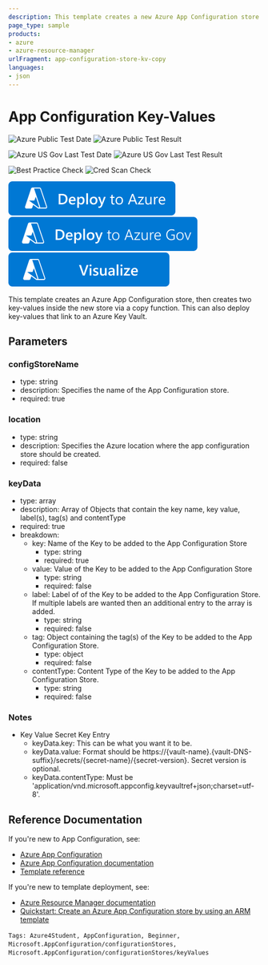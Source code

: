 ```yaml
---
description: This template creates a new Azure App Configuration store with three key-values controlled by a copy function.
page_type: sample
products:
- azure
- azure-resource-manager
urlFragment: app-configuration-store-kv-copy
languages:
- json
---
```

# App Configuration Key-Values

![Azure Public Test Date](https://azurequickstartsservice.blob.core.windows.net/badges/quickstarts/microsoft.appconfiguration/app-configuration-store-kv-copy/PublicLastTestDate.svg)
![Azure Public Test Result](https://azurequickstartsservice.blob.core.windows.net/badges/quickstarts/microsoft.appconfiguration/app-configuration-store-kv-copy/PublicDeployment.svg)

![Azure US Gov Last Test Date](https://azurequickstartsservice.blob.core.windows.net/badges/quickstarts/microsoft.appconfiguration/app-configuration-store-kv-copy/FairfaxLastTestDate.svg)
![Azure US Gov Last Test Result](https://azurequickstartsservice.blob.core.windows.net/badges/quickstarts/microsoft.appconfiguration/app-configuration-store-kv-copy/FairfaxDeployment.svg)

![Best Practice Check](https://azurequickstartsservice.blob.core.windows.net/badges/quickstarts/microsoft.appconfiguration/app-configuration-store-kv-copy/BestPracticeResult.svg)
![Cred Scan Check](https://azurequickstartsservice.blob.core.windows.net/badges/quickstarts/microsoft.appconfiguration/app-configuration-store-kv-copy/CredScanResult.svg)

[![Deploy To Azure](https://raw.githubusercontent.com/Azure/azure-quickstart-templates/master/1-CONTRIBUTION-GUIDE/images/deploytoazure.svg?sanitize=true)](https://portal.azure.com/#create/Microsoft.Template/uri/https%3A%2F%2Fraw.githubusercontent.com%2FAzure%2Fazure-quickstart-templates%2Fmaster%2Fquickstarts%2Fmicrosoft.appconfiguration%2Fapp-configuration-store-kv-copy%2Fazuredeploy.json)
[![Deploy To Azure US Gov](https://raw.githubusercontent.com/Azure/azure-quickstart-templates/master/1-CONTRIBUTION-GUIDE/images/deploytoazuregov.svg?sanitize=true)](https://portal.azure.us/#create/Microsoft.Template/uri/https%3A%2F%2Fraw.githubusercontent.com%2FAzure%2Fazure-quickstart-templates%2Fmaster%2Fquickstarts%2Fmicrosoft.appconfiguration%2Fapp-configuration-store-kv-copy%2Fazuredeploy.json)
[![Visualize](https://raw.githubusercontent.com/Azure/azure-quickstart-templates/master/1-CONTRIBUTION-GUIDE/images/visualizebutton.svg?sanitize=true)](http://armviz.io/#/?load=https%3A%2F%2Fraw.githubusercontent.com%2FAzure%2Fazure-quickstart-templates%2Fmaster%2Fquickstarts%2Fmicrosoft.appconfiguration%2Fapp-configuration-store-kv-copy%2Fazuredeploy.json)

This template creates an Azure App Configuration store, then creates two key-values inside the new store via a copy function. This can also deploy key-values that link to an Azure Key Vault.

## Parameters

### configStoreName
- type: string
- description: Specifies the name of the App Configuration store.
- required: true

### location
- type: string
- description: Specifies the Azure location where the app configuration store should be created.
- required: false

### keyData
- type: array
- description: Array of Objects that contain the key name, key value, label(s), tag(s) and contentType
- required: true
- breakdown:
  - key: Name of the Key to be added to the App Configuration Store
    - type: string
    - required: true
  - value: Value of the Key to be added to the App Configuration Store
    - type: string
    - required: false
  - label: Label of of the Key to be added to the App Configuration Store. If multiple labels are wanted then an additional entry to the array is added.
    - type: string
    - required: false
  - tag: Object containing the tag(s) of the Key to be added to the App Configuration Store.
    - type: object
    - required: false
  - contentType: Content Type of the Key to be added to the App Configuration Store.
    - type: string
    - required: false

### Notes

- Key Value Secret Key Entry
  - keyData.key: This can be what you want it to be.
  - keyData.value: Format should be https://{vault-name}.{vault-DNS-suffix}/secrets/{secret-name}/{secret-version}. Secret version is optional.
  - keyData.contentType: Must be 'application/vnd.microsoft.appconfig.keyvaultref+json;charset=utf-8'.

## Reference Documentation

If you're new to App Configuration, see:

- [Azure App Configuration](https://azure.microsoft.com/services/app-configuration/)
- [Azure App Configuration documentation](https://learn.microsoft.com/azure/azure-app-configuration/)
- [Template reference](https://learn.microsoft.com/azure/templates/microsoft.appconfiguration/allversions)

If you're new to template deployment, see:

- [Azure Resource Manager documentation](https://learn.microsoft.com/azure/azure-resource-manager/)
- [Quickstart: Create an Azure App Configuration store by using an ARM template](https://learn.microsoft.com/azure/azure-app-configuration/quickstart-resource-manager)

`Tags: Azure4Student, AppConfiguration, Beginner, Microsoft.AppConfiguration/configurationStores, Microsoft.AppConfiguration/configurationStores/keyValues`
